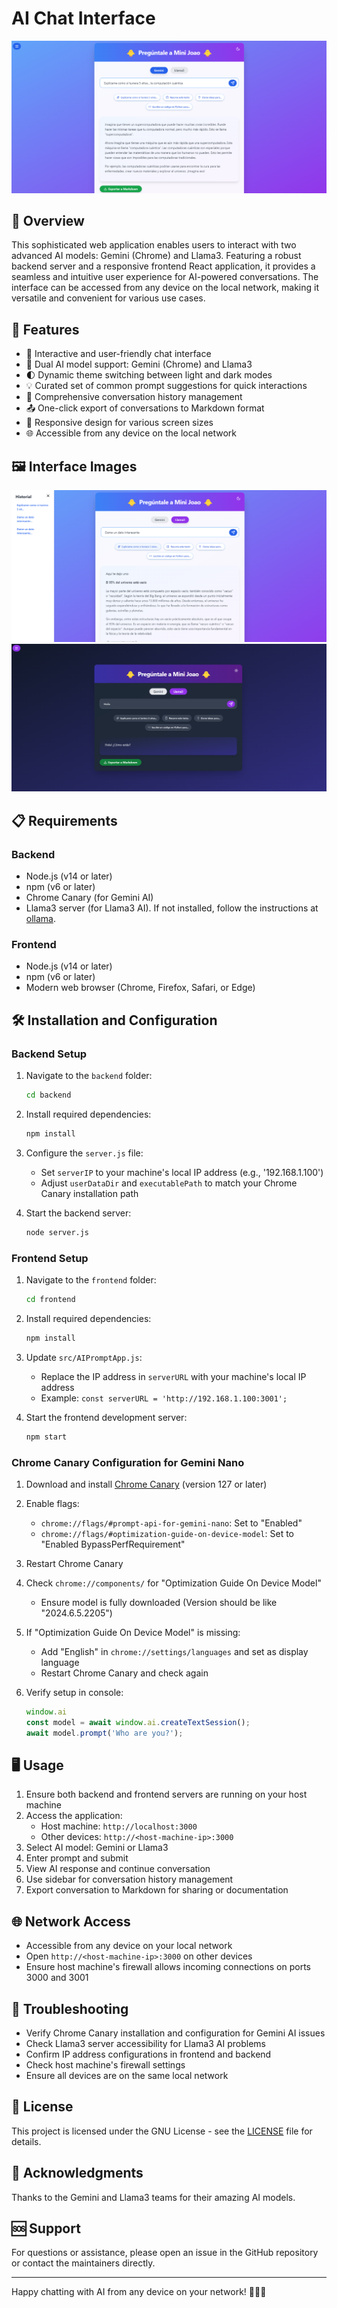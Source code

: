 # AI Chat Interface

![Chat Interface Gemini - Light Mode](images/1.png)

## 🌟 Overview

This sophisticated web application enables users to interact with two advanced AI models: Gemini (Chrome) and Llama3. Featuring a robust backend server and a responsive frontend React application, it provides a seamless and intuitive user experience for AI-powered conversations. The interface can be accessed from any device on the local network, making it versatile and convenient for various use cases.

## 🚀 Features

- 💬 Interactive and user-friendly chat interface
- 🧠 Dual AI model support: Gemini (Chrome) and Llama3
- 🌓 Dynamic theme switching between light and dark modes
- 💡 Curated set of common prompt suggestions for quick interactions
- 📜 Comprehensive conversation history management
- 📤 One-click export of conversations to Markdown format
- 📱 Responsive design for various screen sizes
- 🌐 Accessible from any device on the local network

## 🖼️ Interface Images

![Chat Interface Llama - History](images/2.png)
![Chat Interface Llama - Dark Mode](images/3.png)

## 📋 Requirements

### Backend

- Node.js (v14 or later)
- npm (v6 or later)
- Chrome Canary (for Gemini AI)
- Llama3 server (for Llama3 AI). If not installed, follow the instructions at [ollama](https://github.com/ollama/ollama).

### Frontend

- Node.js (v14 or later)
- npm (v6 or later)
- Modern web browser (Chrome, Firefox, Safari, or Edge)

## 🛠️ Installation and Configuration

### Backend Setup

1. Navigate to the `backend` folder:
   ```bash
   cd backend
   ```

2. Install required dependencies:
   ```bash
   npm install
   ```

3. Configure the `server.js` file:
   - Set `serverIP` to your machine's local IP address (e.g., '192.168.1.100')
   - Adjust `userDataDir` and `executablePath` to match your Chrome Canary installation path

4. Start the backend server:
   ```bash
   node server.js
   ```

### Frontend Setup

1. Navigate to the `frontend` folder:
   ```bash
   cd frontend
   ```

2. Install required dependencies:
   ```bash
   npm install
   ```

3. Update `src/AIPromptApp.js`:
   - Replace the IP address in `serverURL` with your machine's local IP address
   - Example: `const serverURL = 'http://192.168.1.100:3001';`

4. Start the frontend development server:
   ```bash
   npm start
   ```

### Chrome Canary Configuration for Gemini Nano

1. Download and install [Chrome Canary](https://google.com/chrome/canary/) (version 127 or later)

2. Enable flags:
   - `chrome://flags/#prompt-api-for-gemini-nano`: Set to "Enabled"
   - `chrome://flags/#optimization-guide-on-device-model`: Set to "Enabled BypassPerfRequirement"

3. Restart Chrome Canary

4. Check `chrome://components/` for "Optimization Guide On Device Model"
   - Ensure model is fully downloaded (Version should be like "2024.6.5.2205")

5. If "Optimization Guide On Device Model" is missing:
   - Add "English" in `chrome://settings/languages` and set as display language
   - Restart Chrome Canary and check again

6. Verify setup in console:
   ```javascript
   window.ai
   const model = await window.ai.createTextSession();
   await model.prompt('Who are you?');
   ```

## 🖥️ Usage

1. Ensure both backend and frontend servers are running on your host machine
2. Access the application:
   - Host machine: `http://localhost:3000`
   - Other devices: `http://<host-machine-ip>:3000`
3. Select AI model: Gemini or Llama3
4. Enter prompt and submit
5. View AI response and continue conversation
6. Use sidebar for conversation history management
7. Export conversation to Markdown for sharing or documentation

## 🌐 Network Access

- Accessible from any device on your local network
- Open `http://<host-machine-ip>:3000` on other devices
- Ensure host machine's firewall allows incoming connections on ports 3000 and 3001

## 🔧 Troubleshooting

- Verify Chrome Canary installation and configuration for Gemini AI issues
- Check Llama3 server accessibility for Llama3 AI problems
- Confirm IP address configurations in frontend and backend
- Check host machine's firewall settings
- Ensure all devices are on the same local network

## 📄 License

This project is licensed under the GNU License - see the [LICENSE](LICENSE) file for details.

## 🙏 Acknowledgments

Thanks to the Gemini and Llama3 teams for their amazing AI models.

## 🆘 Support

For questions or assistance, please open an issue in the GitHub repository or contact the maintainers directly.

---

Happy chatting with AI from any device on your network! 🤖💬🌐
